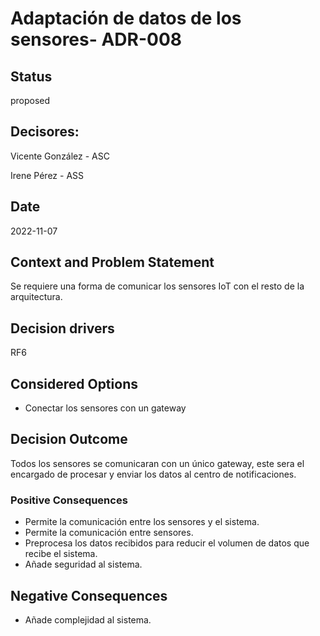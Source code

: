# Adaptación de datos de los sensores- ADR-008

## Status

proposed

## Decisores:

Vicente González - ASC 

Irene Pérez - ASS

## Date

2022-11-07

## Context and Problem Statement

Se requiere una forma de comunicar los sensores IoT con el resto de la arquitectura.

## Decision drivers

RF6

## Considered Options

* Conectar los sensores con un gateway

## Decision Outcome

Todos los sensores se comunicaran con un único gateway, este sera el encargado de procesar y enviar los datos al centro de notificaciones.

### Positive Consequences

* Permite la comunicación entre los sensores y el sistema.
* Permite la comunicación entre sensores.
* Preprocesa los datos recibidos para reducir el volumen de datos que recibe el sistema.
* Añade seguridad al sistema.

## Negative Consequences

* Añade complejidad al sistema.

